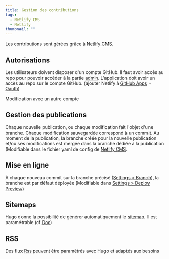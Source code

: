 ```yaml
---
title: Gestion des contributions
tags:
  - Netlify CMS
  - Netlify
thumbnail: ""
---
```

Les contributions sont gérées grâce à [Netlify CMS](/articles/netlify-cms).

## Autorisations

Les utilisateurs doivent disposer d'un compte GitHub. Il faut avoir accès au repo pour pouvoir accéder à la partie [admin](/admin).
L'application doit avoir un accès au repo sur le compte GitHub. (ajouter Netlify à [GitHub Apps](https://github.com/Pierre-Guichard/victor-hugo/settings/installations) + [Oauth](https://github.com/settings/developers))



Modification avec un autre compte

## Gestion des publications

Chaque nouvelle publication, ou chaque modification fait l'objet d'une branche. Chaque modification sauvegardée correspond à un commit.
Au moment de la publication, la branche créée pour la nouvelle publication et/ou ses modifications est mergée dans la branche dédiée à la publication (Modifiable dans le fichier yaml de config de [Netlify CMS](/articles/netlify-cms).

## Mise en ligne

À chaque nouveau commit sur la branche précisé ([Settings > Branch](https://app.netlify.com/sites/lively-cat-817b2d/settings/deploys)), la branche est par défaut déployée (Modifiable dans [Settings > Deploy Preview](https://app.netlify.com/sites/lively-cat-817b2d/settings/deploys))

## Sitemaps

Hugo donne la possibilité de générer automatiquement le [sitemap](/sitemap.xml). Il est paramétrable (cf [Doc](https://gohugo.io/templates/sitemap-template/))

## RSS

Des flux [Rss](/index.xml) peuvent être paramétrés avec Hugo et adaptés aux besoins